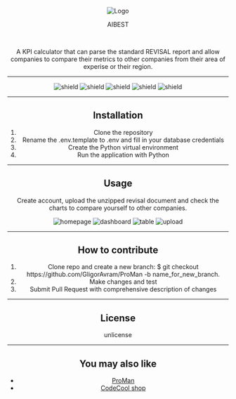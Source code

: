 <div style="text-align: center;">

![Logo](https://gligoravram.github.io/img/rdg.png)

<p>AIBEST</p>

<br>

A KPI calculator that can parse the standard REVISAL report and allow companies to compare their metrics to other companies from their area of experise or their region.

<hr>

![shield](https://img.shields.io/badge/using-java-green)
![shield](https://img.shields.io/badge/using-react-green)
![shield](https://img.shields.io/github/issues/GligorAvram/aibest)
![shield](https://img.shields.io/github/stars/GligorAvram/aibest)
![shield](https://img.shields.io/github/license/GligorAvram/aibest)

<hr>

## Installation

<ol>
    <li>Clone the repository</li>
    <li>Rename the .env.template to .env and fill in your database credentials</li>
    <li>Create the Python virtual environment</li>
    <li>Run the application with Python</li>
</ol>

<hr>

## Usage

Create account, upload the unzipped revisal document and check the charts to compare yourself to other companies.

![homepage](https://gligoravram.github.io/img/projectscreenshots/aibest-homepage.jpg)
![dashboard](https://gligoravram.github.io/img/projectscreenshots/aibest-dashboard.jpg)
![table](https://gligoravram.github.io/img/projectscreenshots/aibest-table.jpg)
![upload](https://gligoravram.github.io/img/projectscreenshots/aibest-upload.jpg)
<hr>


## How to contribute

<ol>
<li>Clone repo and create a new branch: $ git checkout https://github.com/GligorAvram/ProMan -b name_for_new_branch.</li>
<li>Make changes and test</li>
<li>Submit Pull Request with comprehensive description of changes</li>
</ol>

<hr>

## License

unlicense

<hr>

## You may also like

<ul>
    <li> <a href="https://github.com/GligorAvram/ProMan">ProMan</a></li>
    <li> <a href="https://github.com/GligorAvram/CodeCool-shop">CodeCool shop</a></li>
</ul>